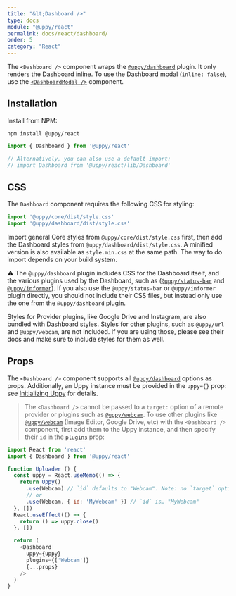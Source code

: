 ```yaml
---
title: "&lt;Dashboard />"
type: docs
module: "@uppy/react"
permalink: docs/react/dashboard/
order: 5
category: "React"
---
```


The `<Dashboard />` component wraps the [`@uppy/dashboard`][] plugin. It only renders the Dashboard inline. To use the Dashboard modal (`inline: false`), use the [`<DashboardModal />`](/docs/react/dashboard-modal) component.

## Installation

Install from NPM:

```shell
npm install @uppy/react
```

```js
import { Dashboard } from '@uppy/react'

// Alternatively, you can also use a default import:
// import Dashboard from '@uppy/react/lib/Dashboard'
```

## CSS

The `Dashboard` component requires the following CSS for styling:

```js
import '@uppy/core/dist/style.css'
import '@uppy/dashboard/dist/style.css'
```

Import general Core styles from `@uppy/core/dist/style.css` first, then add the Dashboard styles from `@uppy/dashboard/dist/style.css`. A minified version is also available as `style.min.css` at the same path. The way to do import depends on your build system.

⚠️ The `@uppy/dashboard` plugin includes CSS for the Dashboard itself, and the various plugins used by the Dashboard, such as ([`@uppy/status-bar`](/docs/status-bar) and [`@uppy/informer`](/docs/informer)). If you also use the `@uppy/status-bar` or `@uppy/informer` plugin directly, you should not include their CSS files, but instead only use the one from the `@uppy/dashboard` plugin.

Styles for Provider plugins, like Google Drive and Instagram, are also bundled with Dashboard styles. Styles for other plugins, such as `@uppy/url` and `@uppy/webcam`, are not included. If you are using those, please see their docs and make sure to include styles for them as well.

## Props

The `<Dashboard />` component supports all [`@uppy/dashboard`][] options as props. Additionally, an Uppy instance must be provided in the `uppy={}` prop: see [Initializing Uppy](/docs/react/initializing) for details.

> The `<Dashboard />` cannot be passed to a `target:` option of a remote provider or plugins such as [`@uppy/webcam`][]. To use other plugins like [`@uppy/webcam`][] (Image Editor, Google Drive, etc) with the `<Dashboard />` component, first add them to the Uppy instance, and then specify their `id` in the [`plugins`](/docs/dashboard/#plugins) prop:

```js
import React from 'react'
import { Dashboard } from '@uppy/react'

function Uploader () {
  const uppy = React.useMemo(() => {
    return Uppy()
      .use(Webcam) // `id` defaults to "Webcam". Note: no `target` option!
      // or
      .use(Webcam, { id: 'MyWebcam' }) // `id` is… "MyWebcam"
  }, [])
  React.useEffect(() => {
    return () => uppy.close()
  }, [])

  return (
    <Dashboard
      uppy={uppy}
      plugins={['Webcam']}
      {...props}
    />
  )
}
```

[`@uppy/dashboard`]: /docs/dashboard/
[`@uppy/webcam`]: /docs/webcam/
